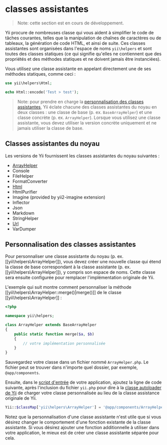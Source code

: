 classes assistantes
===================

> Note: cette section est en cours de développement.

Yii procure de nombreuses classe qui vous aident à simplifier le code de tâches courantes, telles que la manipulation de chaînes de caractères ou de tableaux, la génération de code HTML, et ainsi de suite. Ces classes assistantes sont organisées dans l'espace de noms `yii\helpers` et sont toutes des classes statiques (ce qui signifie qu'elles ne contiennent que des propriétés et des méthodes statiques et ne doivent jamais être instanciées).

Vous utilisez une classe assistante en appelant directement une de ses méthodes statiques, comme ceci :

```php
use yii\helpers\Html;

echo Html::encode('Test > test');
```

> Note: pour prendre en charge la [personnalisation des classes assistantes](#customizing-helper-classes), Yii éclate chacune des classes assistantes du noyau en deux classes : une classe de base (p. ex. `BaseArrayHelper`) et une classe concrète (p. ex. `ArrayHelper`). Lorsque vous utilisez une classe assistante, vous devez utiliser la version concrète uniquement et ne jamais utiliser la classe de base.


Classes assistantes du noyau
----------------------------

Les versions de Yii fournissent les classes assistantes du noyau suivantes :

- [ArrayHelper](helper-array.md)
- Console
- FileHelper
- FormatConverter
- [Html](helper-html.md)
- HtmlPurifier
- Imagine (provided by yii2-imagine extension)
- Inflector
- Json
- Markdown
- StringHelper
- [Url](helper-url.md)
- VarDumper


Personnalisation des classes assistantes <span id="customizing-helper-classes"></span>
----------------------------------------

Pour personnaliser une classe assistante du noyau (p. ex. [[yii\helpers\ArrayHelper]]), vous devez créer une nouvelle classe qui étend la classe de base correspondant à la classe assistante (p. ex. [[yii\helpers\ArrayHelper]]), y compris son espace de noms. Cette classe sera ensuite configurée pour remplacer l'implémentation originale de Yii.

L'exemple qui suit montre comment personnaliser la méthode [[yii\helpers\ArrayHelper::merge()|merge()]] de le classe [[yii\helpers\ArrayHelper]] :

```php
<?php

namespace yii\helpers;

class ArrayHelper extends BaseArrayHelper
{
    public static function merge($a, $b)
    {
        // votre implémentation personnalisée
    }
}
```

Sauvegardez votre classe dans un fichier nommé `ArrayHelper.php`. Le fichier peut se trouver dans n'importe quel dossier, par exemple, `@app/components`.

Ensuite, dans le [script d'entrée](structure-entry-scripts.md) de votre application, ajoutez la ligne de code suivante, après l'inclusion du fichier `yii.php` pour dire à la [classe autoloader de Yii](concept-autoloading.md) de charger votre classe personnalisée au lieu de la classe assistance originale de Yii. 

```php
Yii::$classMap['yii\helpers\ArrayHelper'] = '@app/components/ArrayHelper.php';
```

Notez que la personnalisation d'une classe assistante n'est utile que si vous désirez changer le comportement d'une fonction existante de la classe assistante. Si vous désirez ajouter une fonction additionnelle à utiliser dans votre application, le mieux est de créer une classe assistante séparée pour cela.
